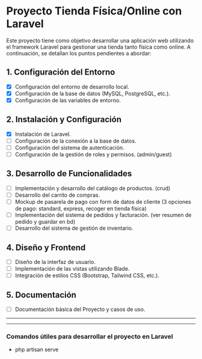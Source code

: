 # Proyecto Tienda Física/Online con Laravel

Este proyecto tiene como objetivo desarrollar una aplicación web utilizando el framework Laravel para gestionar una tienda tanto física como online. A continuación, se detallan los puntos pendientes a abordar:

## 1. Configuración del Entorno

- [x] Configuración del entorno de desarrollo local.
- [x] Configuración de la base de datos (MySQL, PostgreSQL, etc.).
- [x] Configuración de las variables de entorno.

## 2. Instalación y Configuración

- [x] Instalación de Laravel.
- [ ] Configuración de la conexión a la base de datos.
- [ ] Configuración del sistema de autenticación.
- [ ] Configuración de la gestión de roles y permisos. (admin/guest)

## 3. Desarrollo de Funcionalidades

- [ ] Implementación y desarrollo del catálogo de productos. (crud)
- [ ] Desarrollo del carrito de compras.
- [ ] Mockup de pasarela de pago con form de datos de cliente (3 opciones de pago: standard, express, recoger en tienda física)
- [ ] Implementación del sistema de pedidos y facturación. (ver resumen de pedido y guardar en bd)
- [ ] Desarrollo del sistema de gestión de inventario.

## 4. Diseño y Frontend

- [ ] Diseño de la interfaz de usuario.
- [ ] Implementación de las vistas utilizando Blade.
- [ ] Integración de estilos CSS (Bootstrap, Tailwind CSS, etc.).

## 5. Documentación

- [ ] Documentación básica del Proyecto y casos de uso.

---
---

### Comandos útiles para desarrollar el proyecto en Laravel

- php artisan serve
